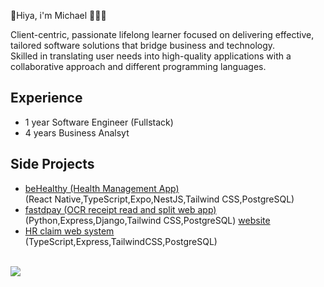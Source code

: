 👋Hiya, i'm Michael 👨🏻‍💻
<br>
<p>Client-centric, passionate lifelong learner focused on delivering effective, tailored software solutions that bridge business and technology.
<br>Skilled in translating user needs into high-quality applications with a collaborative approach and different programming languages.</p>

<h2>Experience</h2>
<ul>
  <li>1 year Software Engineer (Fullstack)</li>
  <li>4 years Business Analsyt</li>
</ul>

<h2>Side Projects</h2>
<ul>
  <li><a href="https://github.com/micsum/frd_project_native-Self-healthy-management-application-">beHealthy (Health Management App)</a><br>(React Native,TypeScript,Expo,NestJS,Tailwind CSS,PostgreSQL)</li>
  <li><a href="https://github.com/micsum/BAD-Project-Python-OCR-read-receipt-">fastdpay (OCR receipt read and split web app)</a>
    <br>(Python,Express,Django,Tailwind CSS,PostgreSQL)
    <a href="https://fastdpay.online">website</a>
  </li>
  <li><a href="https://github.com/micsum/Tecky-Project-HR-Claim-System-?tab=readme-ov-file">HR claim web system</a><br>(TypeScript,Express,TailwindCSS,PostgreSQL)</li>
</ul>
<br>
<picture>
  <source
    srcset="https://github-readme-stats.vercel.app/api/top-langs/?username=micsum&layout=compact&size_weight=0.5&count_weight=1&theme=tokyonight"
    media="(prefers-color-scheme: dark)"
  />
  <source
    srcset="https://github-readme-stats.vercel.app/api?username=micsum&show_icons=true"
    media="(prefers-color-scheme: light), (prefers-color-scheme: no-preference)"
  />
  <img src="https://github-readme-stats.vercel.app/api?username=micsum&show_icons=true" />
</picture>
